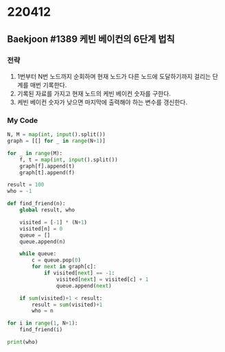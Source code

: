 # 220412



## Baekjoon #1389 케빈 베이컨의 6단계 법칙 #



### 전략

1. 1번부터 N번 노드까지 순회하며 현재 노드가 다른 노드에 도달하기까지 걸리는 단계를 매번 기록한다.
2. 기록된 자료를 가지고 현재 노드의 케빈 베이컨 숫자를 구한다.
3. 케빈 베이컨 숫자가 낮으면 마지막에 출력해야 하는 변수를 갱신한다. 



### My Code

```python
N, M = map(int, input().split())
graph = [[] for _ in range(N+1)]

for _ in range(M):
    f, t = map(int, input().split())
    graph[f].append(t)
    graph[t].append(f)

result = 100
who = -1

def find_friend(n):
    global result, who

    visited = [-1] * (N+1)
    visited[n] = 0
    queue = []
    queue.append(n)

    while queue:
        c = queue.pop(0)
        for next in graph[c]:
            if visited[next] == -1:
                visited[next] = visited[c] + 1
                queue.append(next)

    if sum(visited)+1 < result:
        result = sum(visited)+1
        who = n

for i in range(1, N+1):
    find_friend(i)

print(who)
```
